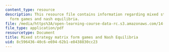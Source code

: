 ```yaml
---
content_type: resource
description: This resource file contains information regarding mixed strategy matrix
  form games and nash equilibria.
file: /media/https%3A/open-learning-course-data-rc.s3.amazonaws.com/14-11-insights-from-game-theory-into-social-behavior-fall-2013/8c59643640c6e69462b1e8438830cc23_MIT14_11F13_Mixed_strategy.pdf
file_type: application/pdf
resourcetype: Document
title: Mixed strategy matrix form games and Nash Equilibria
uid: 8c596436-40c6-e694-62b1-e8438830cc23
---
```

